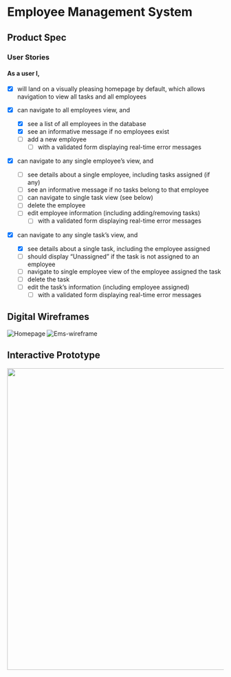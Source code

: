 # Employee Management System

## Product Spec

### User Stories 
#### As a user I, 
* [x] will land on a visually pleasing homepage by default, which allows navigation to view all tasks and all employees 

* [x] can navigate to all employees view, and 
  * [x] see a list of all employees in the database
  * [x] see an informative message if no employees exist
  * [ ] add a new employee
    * [ ] with a validated form displaying real-time error messages

* [x] can navigate to any single employee’s view, and
  * [ ] see details about a single employee, including tasks assigned (if any) 
  * [ ] see an informative message if no tasks belong to that employee
  * [ ] can navigate to single task view (see below)
  * [ ] delete the employee 
  * [ ] edit employee information (including adding/removing tasks)
    * [ ] with a validated form displaying real-time error messages

* [x] can navigate to any single task’s view, and
  * [x] see details about a single task, including the employee assigned
  * [ ] should display “Unassigned” if the task is not assigned to an employee
  * [ ] navigate to single employee view of the employee assigned the task
  * [ ] delete the task 
  * [ ] edit the task’s information (including employee assigned)
    * [ ] with a validated form displaying real-time error messages 

## Digital Wireframes
![Homepage](https://user-images.githubusercontent.com/57969388/205528044-939aa72c-7952-4c1c-a719-f14bedb76b80.png)
![Ems-wireframe](https://user-images.githubusercontent.com/57969388/205528048-6fa6f8e8-5c04-4a60-a95e-5f3e0c805494.png)

## Interactive Prototype

<img src= "https://user-images.githubusercontent.com/57969388/205527118-63abac60-2157-4d2b-834f-52606b7c15ae.gif" width=700>


